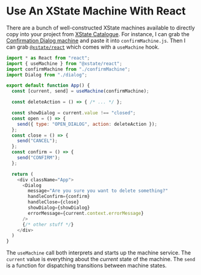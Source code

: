 # Use An XState Machine With React

There are a bunch of well-constructed XState machines available to directly
copy into your project from [XState Catalogue](https://xstate-catalogue.com/).
For instance, I can grab the [Confirmation Dialog
machine](https://xstate-catalogue.com/machines/confirmation-dialog) and paste
it into `confirmMachine.js`. Then I can grab
[`@xstate/react`](https://xstate.js.org/docs/packages/xstate-react/) which
comes with a `useMachine` hook.

```javascript
import * as React from "react";
import { useMachine } from "@xstate/react";
import confirmMachine from "./confirmMachine";
import Dialog from "./dialog";

export default function App() {
  const [current, send] = useMachine(confirmMachine);

  const deleteAction = () => { /* ... */ };

  const showDialog = current.value !== "closed";
  const open = () => {
    send({ type: "OPEN_DIALOG", action: deleteAction });
  };
  const close = () => {
    send("CANCEL");
  };
  const confirm = () => {
    send("CONFIRM");
  };

  return (
    <div className="App">
      <Dialog
        message="Are you sure you want to delete something?"
        handleConfirm={confirm}
        handleClose={close}
        showDialog={showDialog}
        errorMessage={current.context.errorMessage}
      />
      {/* other stuff */}
    </div>
  )
}
```

The `useMachine` call both interprets and starts up the machine service. The
`current` value is everything about the _current_ state of the machine. The
`send` is a function for dispatching transitions between machine states.
